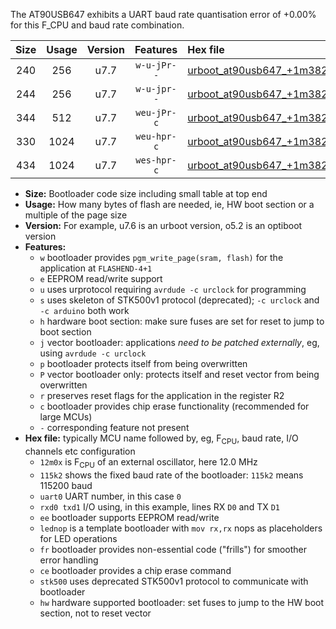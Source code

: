 The AT90USB647 exhibits a UART baud rate quantisation error of +0.00% for this F_CPU and baud rate combination.

|Size|Usage|Version|Features|Hex file|
|:-:|:-:|:-:|:-:|:--|
|240|256|u7.7|`w-u-jPr--`|[urboot_at90usb647_+1m3824x_++57k6_uart0_rxd2_txd3_lednop.hex](https://raw.githubusercontent.com/stefanrueger/urboot.hex/main/mcus/at90usb647/external_oscillator/fcpu_+1m3824x/br_++57k6/urboot_at90usb647_+1m3824x_++57k6_uart0_rxd2_txd3_lednop.hex)|
|244|256|u7.7|`w-u-jpr--`|[urboot_at90usb647_+1m3824x_++57k6_uart0_rxd2_txd3_lednop_fr.hex](https://raw.githubusercontent.com/stefanrueger/urboot.hex/main/mcus/at90usb647/external_oscillator/fcpu_+1m3824x/br_++57k6/urboot_at90usb647_+1m3824x_++57k6_uart0_rxd2_txd3_lednop_fr.hex)|
|344|512|u7.7|`weu-jPr-c`|[urboot_at90usb647_+1m3824x_++57k6_uart0_rxd2_txd3_ee_lednop_fr_ce.hex](https://raw.githubusercontent.com/stefanrueger/urboot.hex/main/mcus/at90usb647/external_oscillator/fcpu_+1m3824x/br_++57k6/urboot_at90usb647_+1m3824x_++57k6_uart0_rxd2_txd3_ee_lednop_fr_ce.hex)|
|330|1024|u7.7|`weu-hpr-c`|[urboot_at90usb647_+1m3824x_++57k6_uart0_rxd2_txd3_ee_lednop_fr_ce_hw.hex](https://raw.githubusercontent.com/stefanrueger/urboot.hex/main/mcus/at90usb647/external_oscillator/fcpu_+1m3824x/br_++57k6/urboot_at90usb647_+1m3824x_++57k6_uart0_rxd2_txd3_ee_lednop_fr_ce_hw.hex)|
|434|1024|u7.7|`wes-hpr-c`|[urboot_at90usb647_+1m3824x_++57k6_uart0_rxd2_txd3_ee_lednop_fr_ce_stk500_hw.hex](https://raw.githubusercontent.com/stefanrueger/urboot.hex/main/mcus/at90usb647/external_oscillator/fcpu_+1m3824x/br_++57k6/urboot_at90usb647_+1m3824x_++57k6_uart0_rxd2_txd3_ee_lednop_fr_ce_stk500_hw.hex)|

- **Size:** Bootloader code size including small table at top end
- **Usage:** How many bytes of flash are needed, ie, HW boot section or a multiple of the page size
- **Version:** For example, u7.6 is an urboot version, o5.2 is an optiboot version
- **Features:**
  + `w` bootloader provides `pgm_write_page(sram, flash)` for the application at `FLASHEND-4+1`
  + `e` EEPROM read/write support
  + `u` uses urprotocol requiring `avrdude -c urclock` for programming
  + `s` uses skeleton of STK500v1 protocol (deprecated); `-c urclock` and `-c arduino` both work
  + `h` hardware boot section: make sure fuses are set for reset to jump to boot section
  + `j` vector bootloader: applications *need to be patched externally*, eg, using `avrdude -c urclock`
  + `p` bootloader protects itself from being overwritten
  + `P` vector bootloader only: protects itself and reset vector from being overwritten
  + `r` preserves reset flags for the application in the register R2
  + `c` bootloader provides chip erase functionality (recommended for large MCUs)
  + `-` corresponding feature not present
- **Hex file:** typically MCU name followed by, eg, F<sub>CPU</sub>, baud rate, I/O channels etc configuration
  + `12m0x` is F<sub>CPU</sub> of an external oscillator, here 12.0 MHz
  + `115k2` shows the fixed baud rate of the bootloader: `115k2` means 115200 baud
  + `uart0` UART number, in this case `0`
  + `rxd0 txd1` I/O using, in this example, lines RX `D0` and TX `D1`
  + `ee` bootloader supports EEPROM read/write
  + `lednop` is a template bootloader with `mov rx,rx` nops as placeholders for LED operations
  + `fr` bootloader provides non-essential code ("frills") for smoother error handling
  + `ce` bootloader provides a chip erase command
  + `stk500` uses deprecated STK500v1 protocol to communicate with bootloader
  + `hw` hardware supported bootloader: set fuses to jump to the HW boot section, not to reset vector
